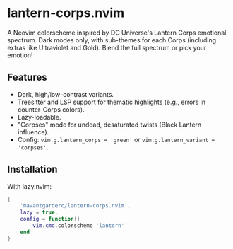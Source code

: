 # lantern-corps.nvim

A Neovim colorscheme inspired by DC Universe's Lantern Corps emotional spectrum. Dark modes only, with sub-themes for each Corps (including extras like Ultraviolet and Gold). Blend the full spectrum or pick your emotion!

## Features
- Dark, high/low-contrast variants.
- Treesitter and LSP support for thematic highlights (e.g., errors in counter-Corps colors).
- Lazy-loadable.
- "Corpses" mode for undead, desaturated twists (Black Lantern influence).
- Config: `vim.g.lantern_corps = 'green'` or `vim.g.lantern_variant = 'corpses'`.

## Installation
With lazy.nvim:

```lua
{
    'mavantgarderc/lantern-corps.nvim',
    lazy = true,
    config = function()
        vim.cmd.colorscheme 'lantern'
    end
}
```
